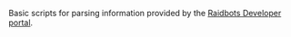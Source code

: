 Basic scripts for parsing information provided by the [Raidbots Developer portal](https://www.raidbots.com/developers).

